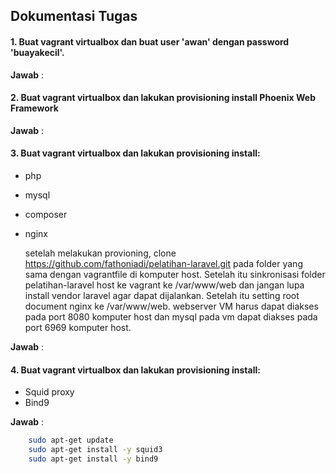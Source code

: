 ## Dokumentasi Tugas

#### 1. Buat vagrant virtualbox dan buat user 'awan' dengan password 'buayakecil'.

**Jawab** :

#### 2. Buat vagrant virtualbox dan lakukan provisioning install Phoenix Web Framework

**Jawab** :

#### 3. Buat vagrant virtualbox dan lakukan provisioning install:

- php
- mysql
- composer
- nginx

    setelah melakukan provioning, clone https://github.com/fathoniadi/pelatihan-laravel.git pada folder yang sama dengan vagrantfile di komputer host. Setelah itu sinkronisasi folder pelatihan-laravel host ke vagrant ke /var/www/web dan jangan lupa install vendor laravel agar dapat dijalankan. Setelah itu setting root document nginx ke /var/www/web. webserver VM harus dapat diakses pada port 8080 komputer host dan mysql pada vm dapat diakses pada port 6969 komputer host.

**Jawab** :

#### 4. Buat vagrant virtualbox dan lakukan provisioning install:

- Squid proxy
- Bind9

**Jawab** :

```bash
	sudo apt-get update
	sudo apt-get install -y squid3
	sudo apt-get install -y bind9
```

